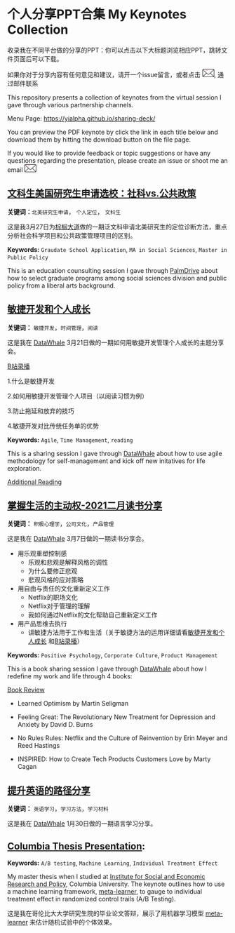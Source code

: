 # 个人分享PPT合集 My Keynotes Collection

收录我在不同平台做的分享的PPT：你可以点击以下大标题浏览相应PPT，跳转文件页面后可以下载。

如果你对于分享内容有任何意见和建议，请开一个issue留言，或者点击 <a href="mailto:yiyinnyc@gmail.com?"><img src="https://github.com/YiAlpha/card-deck-simulation/raw/main/images/Envelope.png" width="27px" height="18px"/></a>, 通过邮件联系

This repository presents a collection of keynotes from the virtual session I gave through various partnership channels.

Menu Page: https://yialpha.github.io/sharing-deck/

You can preview the PDF keynote by click the link in each title below and download them by hitting the download button on the file page.

If you would like to provide feedback or topic suggestions or have any questions regarding the presentation, please create an issue or shoot me an email  <a href="mailto:yiyinnyc@gmail.com?"><img src="https://github.com/YiAlpha/card-deck-simulation/raw/main/images/Envelope.png" width="27px" height="18px"/></a>



## [文科生美国研究生申请选校：社科vs.公共政策](https://github.com/YiAlpha/sharing-deck/blob/main/%E6%96%87%E7%A7%91%E7%94%9F%E9%80%89%E6%A0%A1%E5%AE%9A%E4%BD%8D.pdf)

**关键词：**`北美研究生申请`， `个人定位`， `文科生`

这是我3月27日为[棕榈大道](https://www.palmdrive.cn/)做的一期泛文科申请北美研究生的定位诊断方法，重点分析社会科学项目和公共政策管理项目的区别。

**Keywords:** `Graudate School Application`,  `MA in Social Sciences`, `Master in Public Policy` 

This is an education counsulting session I gave through [PalmDrive](https://www.palmdrive.cn/) about how to select graduate programs among social sciences division and public policy from a liberal arts background.

## [敏捷开发和个人成长](https://github.com/YiAlpha/sharing-deck/blob/main/%E6%95%8F%E6%8D%B7%E5%BC%80%E5%8F%91%E5%92%8C%E4%B8%AA%E4%BA%BA%E6%88%90%E9%95%BF.pdf)

**关键词：** `敏捷开发`，`时间管理`，`阅读`

这是我在 [DataWhale](https://github.com/datawhalechina) 3月21日做的一期如何用敏捷开发管理个人成长的主题分享会。

[B站录播](https://www.bilibili.com/video/BV1pv411a7ni)

1.什么是敏捷开发

2.如何用敏捷开发管理个人项目（以阅读习惯为例）

3.防止拖延和放弃的技巧

4.敏捷开发对比传统任务单的优势



**Keywords:** `Agile`,  `Time Management`, `reading` 

This is a sharing session I gave through [DataWhale](https://github.com/datawhalechina) about how to use agile methodology for self-management and kick off new initatives for life exploration.

[Additional Reading](https://yidatadive.com/Scrum-Q-A.html)



## **[掌握生活的主动权-2021二月读书分享](https://github.com/YiAlpha/sharing-deck/blob/main/%E6%8E%8C%E6%8F%A1%E7%94%9F%E6%B4%BB%E7%9A%84%E4%B8%BB%E5%8A%A8%E6%9D%83-2021%E4%BA%8C%E6%9C%88%E8%AF%BB%E4%B9%A6%E5%88%86%E4%BA%AB.pdf)**

**关键词：** `积极心理学`，`公司文化`，`产品管理`

这是我在 [DataWhale](https://github.com/datawhalechina) 3月7日做的一期读书分享会。

- 用乐观重塑控制感
  - 乐观和悲观是解释风格的调性
  - 为什么要修正悲观
  - 悲观风格的应对策略
- 用自由与责任的文化重新定义工作
  - Netflix的职场文化
  - Netflix对于管理的理解
  - 我如何通过Netflix的文化帮助自己重新定义工作
- 用产品思维去执行
  - 讲敏捷方法用于工作和生活（关于敏捷方法的运用详细请看[敏捷开发和个人成长](https://github.com/YiAlpha/sharing-deck/blob/main/%E6%95%8F%E6%8D%B7%E5%BC%80%E5%8F%91%E5%92%8C%E4%B8%AA%E4%BA%BA%E6%88%90%E9%95%BF.pdf) 和[B站录播](https://www.bilibili.com/video/BV1pv411a7ni)）



**Keywords:** `Positive Psychology`, `Corporate Culture`, `Product Management`

This is a book sharing session I gave through [DataWhale](https://github.com/datawhalechina) about how I redefine my work and life through 4 books:

[Book Review](https://yidatadive.com/no-rules-rules.html)

- Learned Optimism
  by Martin Seligman
- Feeling Great: The Revolutionary New Treatment for Depression and Anxiety
  by David D. Burns

- No Rules Rules: Netflix and the Culture of Reinvention
  by Erin Meyer and Reed Hastings
- INSPIRED: How to Create Tech Products Customers Love
  by Marty Cagan



## **[提升英语的路径分享](https://github.com/YiAlpha/sharing-deck/blob/main/%E6%8F%90%E5%8D%87%E8%8B%B1%E8%AF%AD%E7%9A%84%E8%B7%AF%E5%BE%84%E5%88%86%E4%BA%AB.pdf)**

**关键词：** `英语学习`，`学习方法`，`学习材料`

这是我在 [DataWhale](https://github.com/datawhalechina) 1月30日做的一期语言学习分享。



## [Columbia Thesis Presentation](https://github.com/YiAlpha/sharing-deck/blob/main/Columbia%20Thesis%20Presentation.pdf):

**Keywords:** `A/B testing`, `Machine Learning`, `Individual Treatment Effect`

My master thesis when I studied at [Institute for Social and Economic Research and Policy](http://iserp.columbia.edu/), Columbia University. The keynote outlines how to use a machine learning framework, [meta-learner](https://www.pnas.org/content/116/10/4156), to gauge to individual treatment effect in randomized control trails (A/B Testing).

这是我在哥伦比大大学研究生院的毕业论文答辩，展示了用机器学习模型 [meta-learner](https://www.pnas.org/content/116/10/4156) 来估计随机试验中的个体效果。